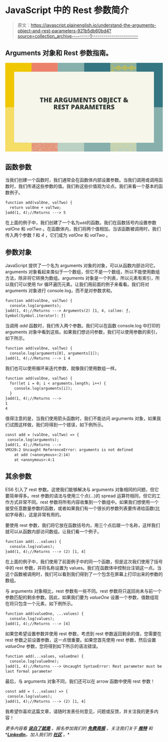 # JavaScript 中的 Rest 参数简介

> 原文：<https://javascript.plainenglish.io/understand-the-arguments-object-and-rest-parameters-921b5db60bd4?source=collection_archive---------1----------------------->

## Arguments 对象和 Rest 参数指南。

![](img/bd405d34f4959003588ca4844a8792e1.png)

## 函数参数

当我们创建一个函数时，我们通常会在函数体内部设置参数。当我们调用或调用函数时，我们传递这些参数的值。我们称这些价值观为论点。我们来看一个基本的函数例子。

```
function add(valOne, valTwo) {
  return valOne + valTwo;
}add(1, 4);//Returns ---> 5
```

在上面的例子中，我们创建了一个名为`add`的函数。我们在函数括号内设置参数 *valOne* 和 *valTwo* 。在函数体内，我们将两个值相加。当该函数被调用时，我们传入两个参数 *1* 和 *4* ，它们成为 *valOne* 和 *valTwo* 。

## 参数对象

JavaScript 提供了一个名为 arguments 对象的对象，可以从函数内部访问它。arguments 对象看起来类似于一个数组，但它不是一个数组，所以不能使用数组方法，除非将它转换为数组。arguments 对象是一个列表，所以元素有索引，所以我们可以使用 for 循环遍历元素。让我们用前面的例子来看看。我们将对 arguments 对象进行 console.log，而不是对参数求和。

```
function add(valOne, valTwo) {
  console.log(arguments);
}add(1, 4);//Returns ---> Arguments(2) [1, 4, callee: ƒ, Symbol(Symbol.iterator): ƒ]
```

当调用 *add* 函数时，我们传入两个参数。我们可以在函数 console.log 中打印的 arguments 对象中看到这些。如果我们想访问参数，我们可以使用参数的索引，如下所示。

```
function add(valOne, valTwo) {
  console.log(arguments[0], arguments[1]);
}add(1, 4);//Returns ---> 1 4
```

我们也可以使用循环来迭代参数，就像我们使用数组一样。

```
function add(valOne, valTwo) {
  for(let i = 0; i < arguments.length; i++) {
    console.log(arguments[i]);
  }
}add(1, 4);//Returns --->
1
4
```

值得注意的是，当我们使用箭头函数时，我们不能访问 arguments 对象，如果我们试图这样做，我们将得到一个错误，如下例所示。

```
const add = (valOne, valTwo) => {
 console.log(arguments);
}add(1, 4);//Returns --->
VM320:2 Uncaught ReferenceError: arguments is not defined
    at add (<anonymous>:2:14)
    at <anonymous>:4:1
```

## 其余参数

ES6 引入了 rest 参数。这使我们能够解决与 arguments 对象相同的问题，但它要简单得多。rest 参数的语法与使用三个点(…)的 spread 运算符相同，但它的工作方式非常不同。rest 参数将所有内容收集到一个数组中。如果我们想使用一个接受任意数量参数的函数，或者如果我们有一个很长的参数列表要传递给函数(比如字母表)，这是非常有用的。

要使用 rest 参数，我们将它放在函数括号内，用三个点后跟一个名称，这样我们就可以从函数内部访问数组。让我们看一个例子。

```
function add(...values) {
  console.log(values);
}add(1, 4);//Returns ---> (2) [1, 4]
```

在上面的例子中，我们使用了前面例子中的同一个函数，但是这次我们使用了括号中的 rest 参数，并将名称设置为 values。我们在函数体中控制台注销这一点。当这个函数被调用时，我们可以看到我们得到了一个包含在屏幕上打印出来的参数的数组。

与 arguments 对象相比，rest 参数有一些不同。rest 参数将只返回尚未与前一个参数匹配的剩余参数。因此，如果我们要为 *valueOne* 设置一个参数，值数组现在将只包含一个元素，如下例所示。

```
function add(valueOne, ...values) {
  console.log(values);
}add(1, 4);//Returns ---> [4]
```

如果您希望设置参数并使用 rest 参数，考虑到 rest 参数返回剩余的值，您需要在 rest 参数之前设置参数，这一点很重要。如果您首先使用 rest 参数，然后设置 *valueOne* 参数，您将得到如下所示的语法错误。

```
function add(...values, valueOne) {
  console.log(valueOne);
}add(1, 4);//Returns ---> Uncaught SyntaxError: Rest parameter must be last formal parameter
```

最后，与 arguments 对象不同，我们还可以在 arrow 函数中使用 rest 参数！

```
const add = (...values) => {
 console.log(values);
}add(1, 4);//Returns ---> (2) [1, 4]
```

我希望你喜欢这篇文章，请随时发表任何意见，问题或反馈，并关注我的更多内容！

*更多内容看* [***说白了就是***](https://plainenglish.io/) *。报名参加我们的* [***免费周报***](http://newsletter.plainenglish.io/) *。关注我们关于* [***推特***](https://twitter.com/inPlainEngHQ) *和**[***LinkedIn***](https://www.linkedin.com/company/inplainenglish/)*。加入我们的* [***社区***](https://discord.gg/GtDtUAvyhW) *。**
